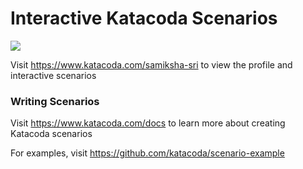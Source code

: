 # Interactive Katacoda Scenarios

[![](http://shields.katacoda.com/katacoda/samiksha-sri/count.svg)](https://www.katacoda.com/samiksha-sri "Get your profile on Katacoda.com")

Visit https://www.katacoda.com/samiksha-sri to view the profile and interactive scenarios

### Writing Scenarios
Visit https://www.katacoda.com/docs to learn more about creating Katacoda scenarios

For examples, visit https://github.com/katacoda/scenario-example
